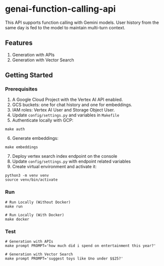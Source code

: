 # genai-function-calling-api

This API supports function calling with Gemini models. User history from the same day is fed to the model to maintain multi-turn context.

## Features

1. Generation with APIs
2. Generation with Vector Search

## Getting Started

### Prerequisites

1. A Google Cloud Project with the Vertex AI API enabled.
2. GCS buckets: one for chat history and one for embeddings.
3. IAM roles: Vertex AI User and Storage Object User.
4. Update `config/settings.py` and variables in `Makefile`
5. Authenticate locally with GCP:

```
make auth
```

6. Generate embeddings:

```
make embeddings
```

7. Deploy vertex search index endpoint on the console
8. Update `config/settings.py` with endpoint related variables
9. Create virtual environment and activate it:

```
python3 -m venv venv
source venv/bin/activate
```

### Run

```
# Run Locally (Without Docker)
make run

# Run Locally (With Docker)
make docker

```

### Test

```
# Generation with APIs
make prompt PROMPT='how much did i spend on entertainment this year?'

# Generation with Vector Search
make prompt PROMPT='suggest toys like Uno under $$25?'

```

